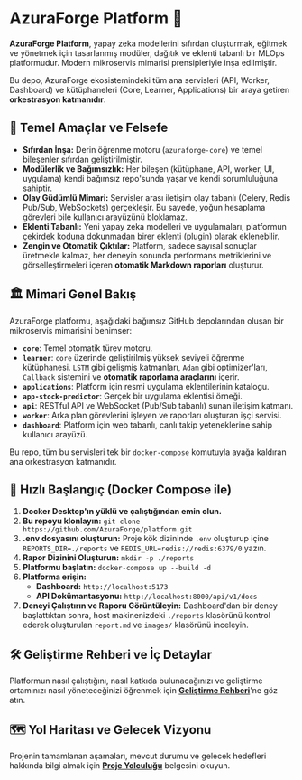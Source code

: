 # AzuraForge Platform 🚀

**AzuraForge Platform**, yapay zeka modellerini sıfırdan oluşturmak, eğitmek ve yönetmek için tasarlanmış modüler, dağıtık ve eklenti tabanlı bir MLOps platformudur. Modern mikroservis mimarisi prensipleriyle inşa edilmiştir.

Bu depo, AzuraForge ekosistemindeki tüm ana servisleri (API, Worker, Dashboard) ve kütüphaneleri (Core, Learner, Applications) bir araya getiren **orkestrasyon katmanıdır**.

## 🎯 Temel Amaçlar ve Felsefe

*   **Sıfırdan İnşa:** Derin öğrenme motoru (`azuraforge-core`) ve temel bileşenler sıfırdan geliştirilmiştir.
*   **Modülerlik ve Bağımsızlık:** Her bileşen (kütüphane, API, worker, UI, uygulama) kendi bağımsız repo'sunda yaşar ve kendi sorumluluğuna sahiptir.
*   **Olay Güdümlü Mimari:** Servisler arası iletişim olay tabanlı (Celery, Redis Pub/Sub, WebSockets) gerçekleşir. Bu sayede, yoğun hesaplama görevleri bile kullanıcı arayüzünü bloklamaz.
*   **Eklenti Tabanlı:** Yeni yapay zeka modelleri ve uygulamaları, platformun çekirdek koduna dokunmadan birer eklenti (plugin) olarak eklenebilir.
*   **Zengin ve Otomatik Çıktılar:** Platform, sadece sayısal sonuçlar üretmekle kalmaz, her deneyin sonunda performans metriklerini ve görselleştirmeleri içeren **otomatik Markdown raporları** oluşturur.

## 🏛️ Mimari Genel Bakış

AzuraForge platformu, aşağıdaki bağımsız GitHub depolarından oluşan bir mikroservis mimarisini benimser:

-   **`core`**: Temel otomatik türev motoru.
-   **`learner`**: `core` üzerinde geliştirilmiş yüksek seviyeli öğrenme kütüphanesi. `LSTM` gibi gelişmiş katmanları, `Adam` gibi optimizer'ları, `Callback` sistemini ve **otomatik raporlama araçlarını** içerir.
-   **`applications`**: Platform için resmi uygulama eklentilerinin katalogu.
-   **`app-stock-predictor`**: Gerçek bir uygulama eklentisi örneği.
-   **`api`**: RESTful API ve WebSocket (Pub/Sub tabanlı) sunan iletişim katmanı.
-   **`worker`**: Arka plan görevlerini işleyen ve raporları oluşturan işçi servisi.
-   **`dashboard`**: Platform için web tabanlı, canlı takip yeteneklerine sahip kullanıcı arayüzü.

Bu repo, tüm bu servisleri tek bir `docker-compose` komutuyla ayağa kaldıran ana orkestrasyon katmanıdır.

## 🚀 Hızlı Başlangıç (Docker Compose ile)

1.  **Docker Desktop'ın yüklü ve çalıştığından emin olun.**
2.  **Bu repoyu klonlayın:** `git clone https://github.com/AzuraForge/platform.git`
3.  **.env dosyasını oluşturun:** Proje kök dizininde `.env` oluşturup içine `REPORTS_DIR=./reports` ve `REDIS_URL=redis://redis:6379/0` yazın.
4.  **Rapor Dizinini Oluşturun:** `mkdir -p ./reports`
5.  **Platformu başlatın:** `docker-compose up --build -d`
6.  **Platforma erişin:**
    -   **Dashboard:** `http://localhost:5173`
    -   **API Dokümantasyonu:** `http://localhost:8000/api/v1/docs`
7.  **Deneyi Çalıştırın ve Raporu Görüntüleyin:** Dashboard'dan bir deney başlattıktan sonra, host makinenizdeki `./reports` klasörünü kontrol ederek oluşturulan `report.md` ve `images/` klasörünü inceleyin.

## 🛠️ Geliştirme Rehberi ve İç Detaylar

Platformun nasıl çalıştığını, nasıl katkıda bulunacağınızı ve geliştirme ortamınızı nasıl yöneteceğinizi öğrenmek için **[Geliştirme Rehberi](./docs/DEVELOPMENT_GUIDE.md)**'ne göz atın.

## 🗺️ Yol Haritası ve Gelecek Vizyonu

Projenin tamamlanan aşamaları, mevcut durumu ve gelecek hedefleri hakkında bilgi almak için **[Proje Yolculuğu](./docs/PROJECT_JOURNEY.md)** belgesini okuyun.